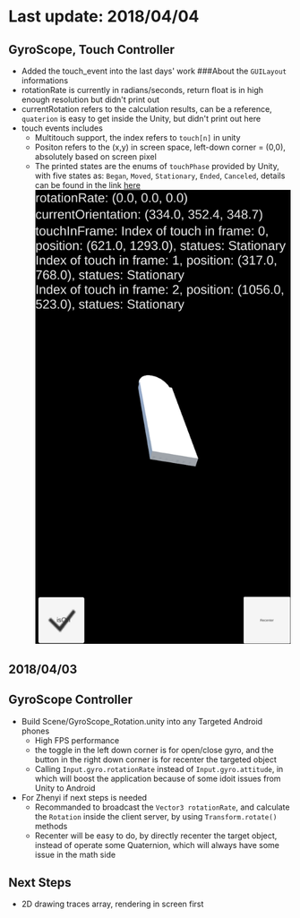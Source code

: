 # Last update: 2018/04/04
## GyroScope, Touch Controller
* Added the touch_event into the last days' work
###About the `GUILayout` informations
* rotationRate is currently in radians/seconds, return float is in high enough resolution but didn't print out
* currentRotation refers to the calculation results, can be a reference, `quaterion` is easy to get inside the Unity, but didn't print out here
* touch events includes
  * Multitouch support, the index refers to `touch[n]` in unity
  * Positon refers to the (x,y) in screen space, left-down corner = (0,0), absolutely based on screen pixel
  * The printed states are the enums of `touchPhase` provided by Unity, with five states as: `Began`, `Moved`, `Stationary`, `Ended`, `Canceled`, details can be found in the link [here](https://docs.unity3d.com/ScriptReference/TouchPhase.html)
  ![alt text](example.png "example")


## 2018/04/03
## GyroScope Controller
* Build Scene/GyroScope_Rotation.unity into any Targeted Android phones
  * High FPS performance
  * the toggle in the left down corner is for open/close gyro, and the button in the right down corner is for recenter the targeted object
  * Calling `Input.gyro.rotationRate` instead of `Input.gyro.attitude`, in which will boost the application because of some idoit issues from Unity to Android
* For Zhenyi if next steps is needed
  * Recommanded to broadcast the `Vector3 rotationRate`, and calculate the `Rotation` inside the client server, by using `Transform.rotate()` methods
  * Recenter will be easy to do, by directly recenter the target object, instead of operate some Quaternion, which will always have some issue in the math side
## Next Steps
* 2D drawing traces array, rendering in screen first
